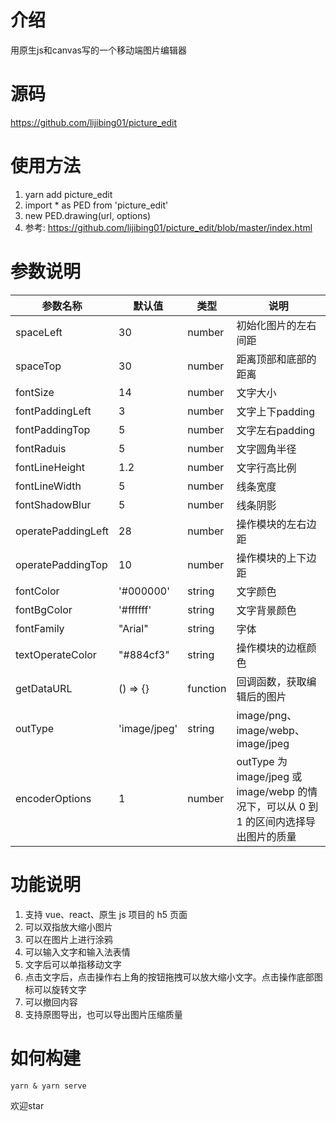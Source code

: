 # 介绍
用原生js和canvas写的一个移动端图片编辑器

# 源码
https://github.com/lijibing01/picture_edit

# 使用方法
1. yarn add picture_edit
2. import * as PED from 'picture_edit'
3. new PED.drawing(url, options)
4. 参考: https://github.com/lijibing01/picture_edit/blob/master/index.html

# 参数说明
| 参数名称 | 默认值 | 类型 | 说明 |
|---------|-------|------|------|
| spaceLeft | 30 | number | 初始化图片的左右间距 |
| spaceTop | 30 | number | 距离顶部和底部的距离 |
| fontSize | 14 | number | 文字大小 |
| fontPaddingLeft | 3 | number | 文字上下padding |
| fontPaddingTop | 5 | number | 文字左右padding |
| fontRaduis | 5 | number | 文字圆角半径 |
| fontLineHeight | 1.2 | number | 文字行高比例 |
| fontLineWidth | 5 | number | 线条宽度 |
| fontShadowBlur | 5 | number | 线条阴影 |
| operatePaddingLeft | 28 | number | 操作模块的左右边距 |
| operatePaddingTop | 10 | number | 操作模块的上下边距 |
| fontColor | '#000000' | string | 文字颜色 |
| fontBgColor | '#ffffff' | string | 文字背景颜色 |
| fontFamily | "Arial" | string | 字体 |
| textOperateColor | "#884cf3" | string | 操作模块的边框颜色 |
| getDataURL | () => {} | function | 回调函数，获取编辑后的图片 |
| outType | 'image/jpeg' | string | image/png、image/webp、image/jpeg |
| encoderOptions | 1 | number | outType 为 image/jpeg 或 image/webp 的情况下，可以从 0 到 1 的区间内选择导出图片的质量 |

# 功能说明
1. 支持 vue、react、原生 js 项目的 h5 页面
1. 可以双指放大缩小图片
2. 可以在图片上进行涂鸦
3. 可以输入文字和输入法表情
4. 文字后可以单指移动文字
5. 点击文字后，点击操作右上角的按钮拖拽可以放大缩小文字。点击操作底部图标可以旋转文字
6. 可以撤回内容
7. 支持原图导出，也可以导出图片压缩质量

# 如何构建

```shell
yarn & yarn serve
```

欢迎star

